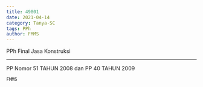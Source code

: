```yaml
---
title: 49801
date: 2021-04-14
category: Tanya-SC
tags: PPh
author: FMMS
---
```


PPh Final Jasa Konstruksi

---

PP Nomor 51 TAHUN 2008 dan PP 40 TAHUN 2009

`FMMS`
